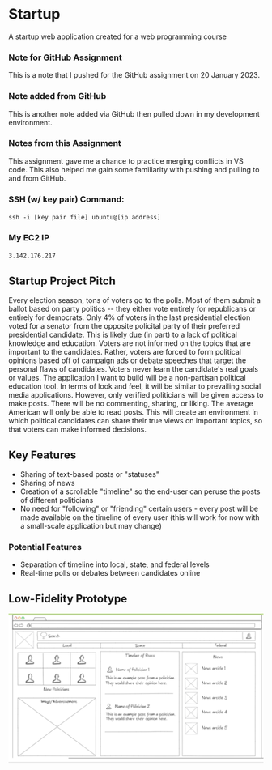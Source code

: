 # Startup
A startup web application created for a web programming course

### Note for GitHub Assignment
This is a note that I pushed for the GitHub assignment on 20 January 2023.

### Note added from GitHub
This is another note added via GitHub then pulled down in my development environment.

### Notes from this Assignment
This assignment gave me a chance to practice merging conflicts in VS code. This also helped me gain some familiarity with pushing and pulling to and from GitHub.


### SSH (w/ key pair) Command: 
`ssh -i [key pair file] ubuntu@[ip address]`

### My EC2 IP 
`3.142.176.217`



## Startup Project Pitch
Every election season, tons of voters go to the polls. Most of them submit a ballot based on party politics -- they either vote entirely for republicans or entirely for democrats. Only 4% of voters in the last presidential election voted for a senator from the opposite policital party of their preferred presidential candidate. This is likely due (in part) to a lack of political knowledge and education. Voters are not informed on the topics that are important to the candidates. Rather, voters are forced to form political opinions based off of campaign ads or debate speeches that target the personal flaws of candidates. Voters never learn the candidate's real goals or values. The application I want to build will be a non-partisan political education tool. In terms of look and feel, it will be similar to prevailing social media applications. However, only verified politicians will be given access to make posts. There will be no commenting, sharing, or liking. The average American will only be able to read posts. This will create an environment in which political candidates can share their true views on important topics, so that voters can make informed decisions.

## Key Features
* Sharing of text-based posts or "statuses"
* Sharing of news
* Creation of a scrollable "timeline" so the end-user can peruse the posts of different politicians
* No need for "following" or "friending" certain users - every post will be made available on the timeline of every user (this will work for now with a small-scale application but may change)

### Potential Features
* Separation of timeline into local, state, and federal levels
* Real-time polls or debates between candidates online

## Low-Fidelity Prototype
![Wireframe for the Project Specification Assignment](Images/Wireframe_for_Startup.png)
